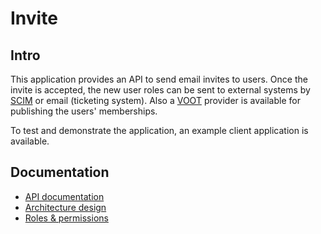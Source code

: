 # Invite

## Intro

This application provides an API to send email invites to users.
Once the invite is accepted, the new user roles can be sent to external systems
by [SCIM](https://datatracker.ietf.org/doc/html/rfc7643#section-4.1) or email
(ticketing system). Also a
[VOOT](https://wiki.geant.org/display/gn3pjra3/VOOT+specifications) provider is
available for publishing the users' memberships.

To test and demonstrate the application, an example client application is available.

## Documentation

- [API documentation](./api/)
- [Architecture design](./archi/?view=00685569-37a2-4756-b7b7-6f79dc6bdbd1)
- [Roles & permissions](./rights.md)
